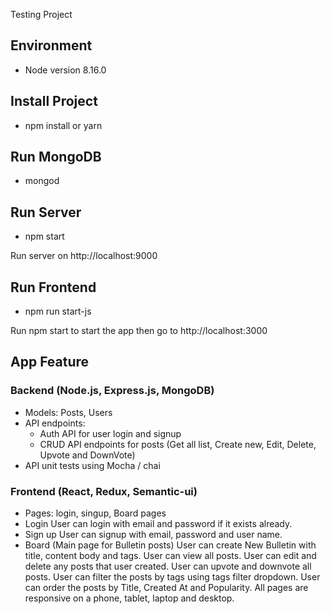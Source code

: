 Testing Project

## Environment
- Node version 8.16.0

## Install Project
- npm install or yarn

## Run MongoDB
- mongod

## Run Server
- npm start

Run server on http://localhost:9000

## Run Frontend
- npm run start-js

Run npm start to start the app then go to http://localhost:3000

## App Feature
### Backend (Node.js, Express.js, MongoDB)
- Models: Posts, Users
- API endpoints:
  * Auth API for user login and signup
  * CRUD API endpoints for posts (Get all list, Create new, Edit, Delete, Upvote and DownVote)
- API unit tests using Mocha / chai

### Frontend (React, Redux, Semantic-ui)
- Pages: login, singup, Board pages
- Login
  User can login with email and password if it exists already.
- Sign up
  User can signup with email, password and user name.
- Board (Main page for Bulletin posts)
  User can create New Bulletin with title, content body and tags.
  User can view all posts.
  User can edit and delete any posts that user created.
  User can upvote and downvote all posts.
  User can filter the posts by tags using tags filter dropdown.
  User can order the posts by Title, Created At and Popularity.
  All pages are responsive on a phone, tablet, laptop and desktop.

